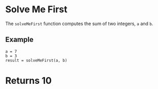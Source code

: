 # Solve Me First

The `solveMeFirst` function computes the sum of two integers, `a` and `b`.

## Example

```
a = 7
b = 3
result = solveMeFirst(a, b)
```
# Returns 10